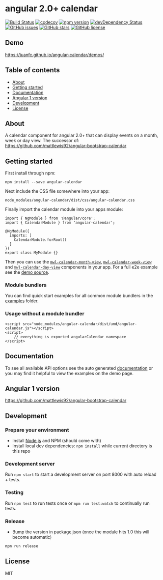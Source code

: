 # angular 2.0+ calendar
[![Build Status](https://travis-ci.org/mattlewis92/angular-calendar.svg?branch=master)](https://travis-ci.org/mattlewis92/angular-calendar)
[![codecov](https://codecov.io/gh/mattlewis92/angular-calendar/branch/master/graph/badge.svg)](https://codecov.io/gh/mattlewis92/angular-calendar)
[![npm version](https://badge.fury.io/js/angular-calendar.svg)](http://badge.fury.io/js/angular-calendar)
[![devDependency Status](https://david-dm.org/mattlewis92/angular-calendar/dev-status.svg)](https://david-dm.org/mattlewis92/angular-calendar?type=dev)
[![GitHub issues](https://img.shields.io/github/issues/mattlewis92/angular-calendar.svg)](https://github.com/mattlewis92/angular-calendar/issues)
[![GitHub stars](https://img.shields.io/github/stars/mattlewis92/angular-calendar.svg)](https://github.com/mattlewis92/angular-calendar/stargazers)
[![GitHub license](https://img.shields.io/badge/license-MIT-blue.svg)](https://raw.githubusercontent.com/mattlewis92/angular-calendar/master/LICENSE)

## Demo
https://juanfc.github.io/angular-calendar/demos/

## Table of contents

- [About](#about)
- [Getting started](#getting-started)
- [Documentation](#documentation)
- [Angular 1 version](#angular-1-version)
- [Development](#development)
- [License](#licence)

## About

A calendar component for angular 2.0+ that can display events on a month, week or day view. The successor of: https://github.com/mattlewis92/angular-bootstrap-calendar

## Getting started

First install through npm:
```
npm install --save angular-calendar
```

Next include the CSS file somewhere into your app:
```
node_modules/angular-calendar/dist/css/angular-calendar.css
```

Finally import the calendar module into your apps module:
```
import { NgModule } from '@angular/core';
import { CalendarModule } from 'angular-calendar';

@NgModule({
  imports: [
    CalendarModule.forRoot()
  ]
})
export class MyModule {}
```

Then you can use the [`mwl-calendar-month-view`](https://mattlewis92.github.io/angular-calendar/docs/components/CalendarMonthViewComponent.html), [`mwl-calendar-week-view`](https://mattlewis92.github.io/angular-calendar/docs/components/CalendarWeekViewComponent.html) and [`mwl-calendar-day-view`](https://mattlewis92.github.io/angular-calendar/docs/components/CalendarDayViewComponent.html) components in your app. For a full e2e example see the [demo source](https://github.com/mattlewis92/angular-calendar/blob/master/demos). 

### Module bundlers

You can find quick start examples for all common module bundlers in the [examples](https://github.com/mattlewis92/angular-calendar/tree/master/build-tool-examples) folder.

### Usage without a module bundler
```
<script src="node_modules/angular-calendar/dist/umd/angular-calendar.js"></script>
<script>
    // everything is exported angularCalendar namespace
</script>
```

## Documentation
To see all available API options see the auto generated [documentation](https://mattlewis92.github.io/angular-calendar/docs/) or you may find it helpful to view the examples on the demo page.

## Angular 1 version
https://github.com/mattlewis92/angular-bootstrap-calendar

## Development

### Prepare your environment
* Install [Node.js](http://nodejs.org/) and NPM (should come with)
* Install local dev dependencies: `npm install` while current directory is this repo

### Development server
Run `npm start` to start a development server on port 8000 with auto reload + tests.

### Testing
Run `npm test` to run tests once or `npm run test:watch` to continually run tests.

### Release
* Bump the version in package.json (once the module hits 1.0 this will become automatic)
```bash
npm run release
```

## License

MIT
